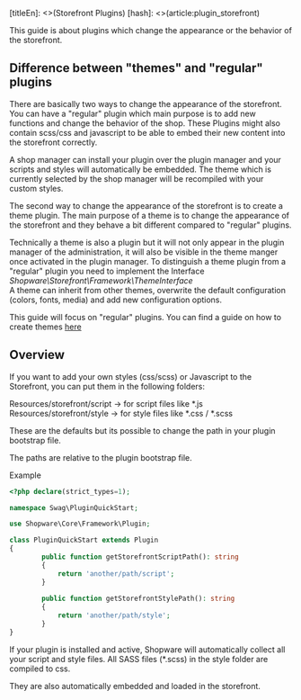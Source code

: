 [titleEn]: <>(Storefront Plugins)
[hash]: <>(article:plugin_storefront)

This guide is about plugins which change the appearance or the behavior of the storefront.

## Difference between "themes" and "regular" plugins
There are basically two ways to change the appearance of the storefront. You can have a "regular" plugin
which main purpose is to add new functions and change the behavior of the shop. 
These Plugins might also contain scss/css and javascript to be able to embed their new content into
the storefront correctly.
                                                                         
A shop manager can install your plugin over the plugin manager and your scripts and styles will 
automatically be embedded. The theme which is currently selected by the shop manager will be
recompiled with your custom styles.

The second way to change the appearance of the storefront is to create a theme plugin. The main purpose of a theme
is to change the appearance of the storefront and they behave a bit different compared to "regular" plugins.

Technically a theme is also a plugin but it will not only appear in the plugin manager of the administration,
it will also be visible in the theme manger once activated in the plugin manager.
To distinguish a theme plugin from a "regular" plugin you need to implement the Interface _Shopware\Storefront\Framework\ThemeInterface_  
A theme can inherit from other themes, overwrite the default configuration (colors, fonts, media) and
add new configuration options.

This guide will focus on "regular" plugins. You can find a guide on how to create themes [here](./100-plugin-themes.md)

## Overview

If you want to add your own styles (css/scss) or Javascript to the Storefront, you can 
put them in the following folders:

Resources/storefront/script -> for script files like *.js
Resources/storefront/style -> for style files like *.css / *.scss

These are the defaults but its possible to change the path in your plugin bootstrap file.

The paths are relative to the plugin bootstrap file.

Example

```php
<?php declare(strict_types=1);

namespace Swag\PluginQuickStart;

use Shopware\Core\Framework\Plugin;

class PluginQuickStart extends Plugin
{
        public function getStorefrontScriptPath(): string
        {
            return 'another/path/script';
        }
    
        public function getStorefrontStylePath(): string
        {
            return 'another/path/style';
        }
}
```

If your plugin is installed and active, Shopware will automatically collect all your 
script and style files. All SASS files (*.scss) in the style folder are compiled to css.

They are also automatically embedded and loaded in the storefront.
